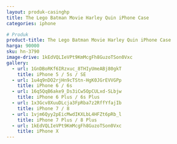 ```yaml
---
layout: produk-casinghp
title: The Lego Batman Movie Harley Quin iPhone Case
categories: iphone

# Produk
product-title: The Lego Batman Movie Harley Quin iPhone Case
harga: 90000
sku: hn-3790
image-drive: 1kEdVQLIeVPt9KmMcgFh8GuzoTSon0Vxc
gallery:
  - url: 1GnDBoRKf6IRzxuc_8THIyUmeABj80gkT
    title: iPhone 5 / 5s / SE
  - url: 1u4q9nDO2rjHn9cTStn-HgK0JGrEVVGPp
    title: iPhone 6 / 6s
  - url: 16q5QqB6ake9_Ds3iCw5OpCULxd-SLbjw
    title: iPhone 6 Plus / 6s Plus
  - url: 1x3Gcv8XuuDLcja3FpRba7z2RffYfajIb
    title: iPhone 7 / 8
  - url: 1vjm6Qyy2pEicMwdIKXLbL4HFZt6pRb_l
    title: iPhone 7 Plus / 8 Plus
  - url: 1kEdVQLIeVPt9KmMcgFh8GuzoTSon0Vxc
    title: iPhone X
---
```

